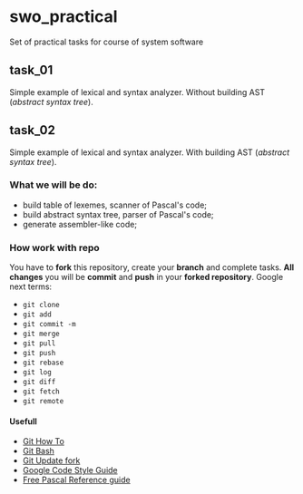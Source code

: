 # swo_practical
Set of practical tasks for course of system software


## task_01
Simple example of lexical and syntax analyzer. Without building AST (*abstract syntax tree*).


## task_02
Simple example of lexical and syntax analyzer. With building AST (*abstract syntax tree*).

### What we will be do:
- build table of lexemes, scanner of Pascal's code;
- build abstract syntax tree, parser of Pascal's code;
- generate assembler-like code;


### How work with repo
You have to **fork** this repository, create your **branch** and complete tasks. **All changes** you will be **commit** and **push** in your **forked repository**.
Google next terms:
- `git clone`
- `git add `
- `git commit -m`
- `git merge`
- `git pull`
- `git push`
- `git rebase`
- `git log`
- `git diff`
- `git fetch`
- `git remote`


#### Usefull
- [Git How To](https://githowto.com/ru/setup)
- [Git Bash](https://gitforwindows.org/)
- [Git Update fork](https://help.github.com/en/articles/syncing-a-fork)
- [Google Code Style Guide](https://google.github.io/styleguide/cppguide.html)
- [Free Pascal Reference guide](https://www.freepascal.org/docs-html/current/ref/ref.html)

